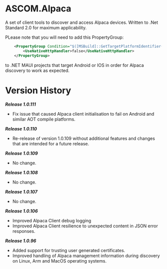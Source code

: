 # ASCOM.Alpaca

A set of client tools to discover and access Alpaca devices. Written to .Net Standard 2.0 for maximum applicability.

PLease note that you will need to add this PropertyGroup:
```xml
    <PropertyGroup Condition="$([MSBuild]::GetTargetPlatformIdentifier('$(TargetFramework)')) == 'android'">
        <UseNativeHttpHandler>false</UseNativeHttpHandler>
    </PropertyGroup>
```
to .NET MAUI projects that target Android or IOS in order for Alpaca discovery to work as expected.

# Version History

***Release 1.0.111***
* Fix issue that caused Alpaca client initialisation to fail on Android and similar AOT compile platforms.

***Release 1.0.110***
* Re-release of version 1.0.109 without additional features and changes that are intended for a future release.

***Release 1.0.109***
* No change.

***Release 1.0.108***
* No change.

***Release 1.0.107***
* No change.

***Release 1.0.106***
* Improved Alpaca Client debug logging
* Improved Alpaca Client resilience to unexpected content in JSON error responses.

***Release 1.0.96***
* Added support for trusting user generated certificates.
* Improved handling of Alpaca management information during discovery on Linux, Arm and MacOS operating systems.